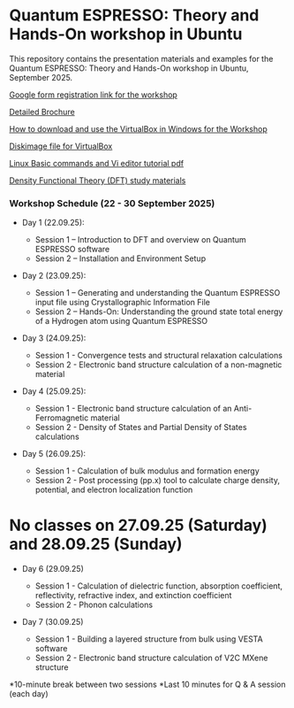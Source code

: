 # Quantum ESPRESSO: Theory and Hands-On workshop in Ubuntu
This repository contains the presentation materials and examples for the Quantum ESPRESSO: Theory and Hands-On workshop in Ubuntu, September 2025.

[Google form registration link for the workshop](https://docs.google.com/forms/d/e/1FAIpQLSc1PQqfTjqUjcoTcwTGaOynNFuzl7nsP3omJHTHCJo9tKQuTw/viewform?usp=header)

[Detailed Brochure](https://drive.google.com/file/d/1wMmwamAx4XjSY7dE9cWb0L-jZLjIl9yL/view?usp=drive_link)

[How to download and use the VirtualBox in Windows for the Workshop]()

[Diskimage file for VirtualBox](https://mega.nz/file/Lh52HB4S#0_cx5mDhUmvEGhHlKHX6CeC3OWB1VjSuQ7Oa6z8aq0M)

[Linux Basic commands and Vi editor tutorial pdf](https://drive.google.com/drive/folders/16ahRD4TEEhT6rrWYy3UPvN41A-5eHAY7?usp=sharing)

[Density Functional Theory (DFT) study materials](https://drive.google.com/drive/folders/1JuBLd0loCA0MSco1pVWgzpeckkTBrIB_?usp=drive_link)

### Workshop Schedule (22 - 30 September 2025)
- Day 1 (22.09.25):
  - Session 1 – Introduction to DFT and overview on Quantum ESPRESSO software
  - Session 2 – Installation and Environment Setup

- Day 2 (23.09.25):
  - Session 1 – Generating and understanding the Quantum ESPRESSO input file using Crystallographic Information File
  - Session 2 – Hands-On: Understanding the ground state total energy of a Hydrogen atom using Quantum ESPRESSO

- Day 3 (24.09.25):
  - Session 1 - Convergence tests and structural relaxation calculations
  - Session 2 - Electronic band structure calculation of a non-magnetic material

- Day 4 (25.09.25):
  - Session 1 - Electronic band structure calculation of an Anti-Ferromagnetic material
  - Session 2 - Density of States and Partial Density of States calculations
 
- Day 5 (26.09.25):
  - Session 1 - Calculation of bulk modulus and formation energy
  - Session 2 - Post processing (pp.x) tool to calculate charge density, potential, and electron localization function

# No classes on 27.09.25 (Saturday) and 28.09.25 (Sunday)
 
- Day 6 (29.09.25)
  - Session 1 -  Calculation of dielectric function, absorption coefficient, reflectivity, refractive index, and extinction coefficient
  - Session 2 - Phonon calculations
 
- Day 7 (30.09.25)
  - Session 1 - Building a layered structure from bulk using VESTA software
  - Session 2 - Electronic band structure calculation of V2C MXene structure

*10-minute break between two sessions
*Last 10 minutes for Q & A session (each day)

